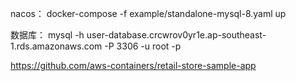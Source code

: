









nacos：
docker-compose -f example/standalone-mysql-8.yaml up

数据库：
mysql -h user-database.crcwrov0yr1e.ap-southeast-1.rds.amazonaws.com -P 3306 -u root -p



https://github.com/aws-containers/retail-store-sample-app